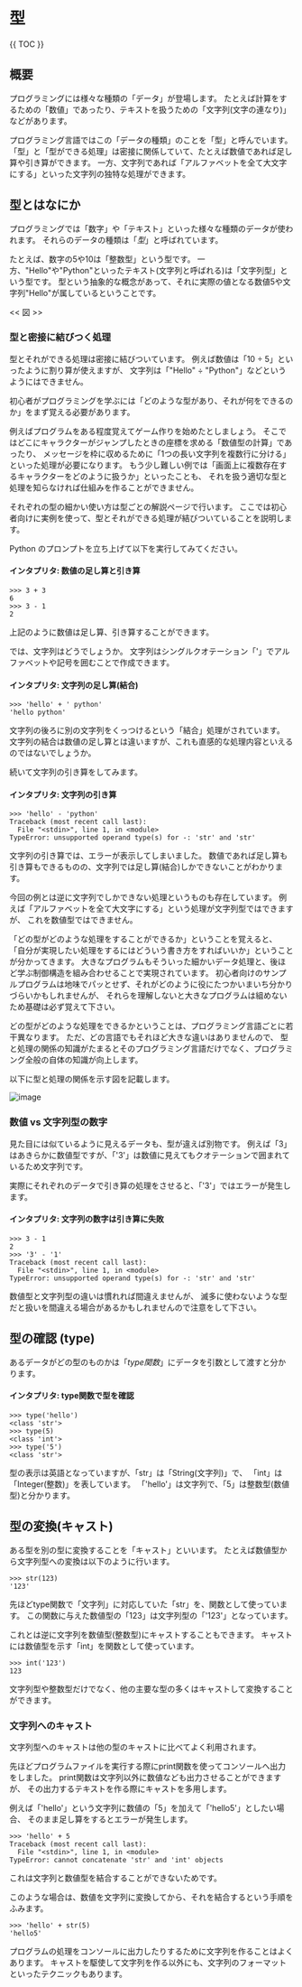 # 型

{{ TOC }}

## 概要

プログラミングには様々な種類の「データ」が登場します。
たとえば計算をするための「数値」であったり、テキストを扱うための「文字列(文字の連なり)」などがあります。

プログラミング言語ではこの「データの種類」のことを「型」と呼んでいます。
「型」と「型ができる処理」は密接に関係していて、たとえば数値であれば足し算や引き算ができます。
一方、文字列であれば「アルファベットを全て大文字にする」といった文字列の独特な処理ができます。

## 型とはなにか

プログラミングでは「数字」や「テキスト」といった様々な種類のデータが使われます。
それらのデータの種類は「*型*」と呼ばれています。

たとえば、数字の5や10は「整数型」という型です。
一方、"Hello"や"Python"といったテキスト(文字列と呼ばれる)は「文字列型」という型です。
型という抽象的な概念があって、それに実際の値となる数値5や文字列"Hello"が属しているということです。

<< 図 >>


### 型と密接に結びつく処理

型とそれができる処理は密接に結びついています。
例えば数値は「10 ÷ 5」といったように割り算が使えますが、
文字列は「"Hello" ÷ "Python"」などというようにはできません。

初心者がプログラミングを学ぶには「どのような型があり、それが何をできるのか」をまず覚える必要があります。

例えばプログラムをある程度覚えてゲーム作りを始めたとしましょう。
そこではどこにキャラクターがジャンプしたときの座標を求める「数値型の計算」であったり、
メッセージを枠に収めるために「1つの長い文字列を複数行に分ける」といった処理が必要になります。
もう少し難しい例では「画面上に複数存在するキャラクターをどのように扱うか」といったことも、
それを扱う適切な型と処理を知らなければ仕組みを作ることができません。

それぞれの型の細かい使い方は型ごとの解説ページで行います。
ここでは初心者向けに実例を使って、型とそれができる処理が結びついていることを説明します。

Python のプロンプトを立ち上げて以下を実行してみてください。

#### インタプリタ: 数値の足し算と引き算

```text
>>> 3 + 3
6
>>> 3 - 1
2
```

上記のように数値は足し算、引き算することができます。

では、文字列はどうでしょうか。
文字列はシングルクオテーション「'」でアルファベットや記号を囲むことで作成できます。

#### インタプリタ: 文字列の足し算(結合)

```text
>>> 'hello' + ' python'
'hello python'
```

文字列の後ろに別の文字列をくっつけるという「結合」処理がされています。
文字列の結合は数値の足し算とは違いますが、これも直感的な処理内容といえるのではないでしょうか。

続いて文字列の引き算をしてみます。

#### インタプリタ: 文字列の引き算

```text
>>> 'hello' - 'python'
Traceback (most recent call last):
  File "<stdin>", line 1, in <module>
TypeError: unsupported operand type(s) for -: 'str' and 'str'
```

文字列の引き算では、エラーが表示してしまいました。
数値であれば足し算も引き算もできるものの、文字列では足し算(結合)しかできないことがわかります。

今回の例とは逆に文字列でしかできない処理というものも存在しています。
例えば「アルファベットを全て大文字にする」という処理が文字列型ではできますが、
これを数値型ではできません。

「どの型がどのような処理をすることができるか」ということを覚えると、
「自分が実現したい処理をするにはどういう書き方をすればいいか」ということが分かってきます。
大きなプログラムもそういった細かいデータ処理と、後ほど学ぶ制御構造を組み合わせることで実現されています。
初心者向けのサンプルプログラムは地味でパッとせず、それがどのように役にたつかいまいち分かりづらいかもしれませんが、
それらを理解しないと大きなプログラムは組めないため基礎は必ず覚えて下さい。

どの型がどのような処理をできるかということは、プログラミング言語ごとに若干異なります。
ただ、どの言語でもそれほど大きな違いはありませんので、
型と処理の関係の知識がたまるとそのプログラミング言語だけでなく、プログラミング全般の自体の知識が向上します。

以下に型と処理の関係を示す図を記載します。

![image](./0030_image/01.jpg)

### 数値 vs 文字列型の数字

見た目には似ているように見えるデータも、型が違えば別物です。
例えば「3」はあきらかに数値型ですが、「'3'」は数値に見えてもクオテーションで囲まれているため文字列です。

実際にそれぞれのデータで引き算の処理をさせると、「'3'」ではエラーが発生します。

#### インタプリタ: 文字列の数字は引き算に失敗

```text
>>> 3 - 1
2
>>> '3' - '1'
Traceback (most recent call last):
  File "<stdin>", line 1, in <module>
TypeError: unsupported operand type(s) for -: 'str' and 'str'
```

数値型と文字列型の違いは慣れれば間違えませんが、
滅多に使わないような型だと扱いを間違える場合があるかもしれませんので注意をして下さい。

## 型の確認 (type)

あるデータがどの型のものかは「*type関数*」にデータを引数として渡すと分かります。

#### インタプリタ: type関数で型を確認
```
>>> type('hello')
<class 'str'>
>>> type(5)
<class 'int'>
>>> type('5')
<class 'str'>
```

型の表示は英語となっていますが、「str」は「String(文字列)」で、
「int」は「Integer(整数)」を表しています。
「'hello'」は文字列で、「5」は整数型(数値型)と分かります。

## 型の変換(キャスト)

ある型を別の型に変換することを「キャスト」といいます。
たとえば数値型から文字列型への変換は以下のように行います。

```
>>> str(123)
'123'
```

先ほどtype関数で「文字列」に対応していた「str」を、関数として使っています。
この関数に与えた数値型の「123」は文字列型の「'123'」となっています。

これとは逆に文字列を数値型(整数型)にキャストすることもできます。
キャストには数値型を示す「int」を関数として使っています。

```
>>> int('123')
123
```

文字列型や整数型だけでなく、他の主要な型の多くはキャストして変換することができます。

### 文字列へのキャスト

文字列型へのキャストは他の型のキャストに比べてよく利用されます。

先ほどプログラムファイルを実行する際にprint関数を使ってコンソールへ出力をしました。
print関数は文字列以外に数値なども出力させることができますが、
その出力するテキストを作る際にキャストを多用します。

例えば「'hello'」という文字列に数値の「5」を加えて「'hello5'」としたい場合、
そのまま足し算をするとエラーが発生します。

```
>>> 'hello' + 5
Traceback (most recent call last):
  File "<stdin>", line 1, in <module>
TypeError: cannot concatenate 'str' and 'int' objects
```

これは文字列と数値型を結合することができないためです。

このような場合は、数値を文字列に変換してから、それを結合するという手順をふみます。

```
>>> 'hello' + str(5)
'hello5'
```

プログラムの処理をコンソールに出力したりするために文字列を作ることはよくあります。
キャストを駆使して文字列を作る以外にも、文字列のフォーマットといったテクニックもあります。
